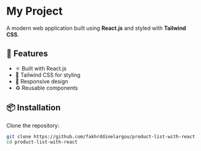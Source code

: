 # My Project

A modern web application built using **React.js** and styled with **Tailwind CSS**.

## 🚀 Features

- ⚛️ Built with React.js
- 💨 Tailwind CSS for styling
- 📱 Responsive design
- ♻️ Reusable components

## 📦 Installation

Clone the repository:

```bash
git clone https://github.com/fakhrddinelargou/product-list-with-react
cd product-list-with-react
